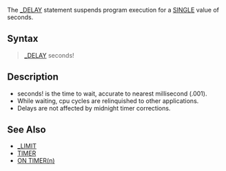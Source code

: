 The [_DELAY](_DELAY) statement suspends program execution for a [SINGLE](SINGLE) value of seconds.

## Syntax

> [_DELAY](_DELAY) seconds!

## Description

* seconds! is the time to wait, accurate to nearest millisecond (.001).
* While waiting, cpu cycles are relinquished to other applications.
* Delays are not affected by midnight timer corrections.

## See Also

* [_LIMIT](_LIMIT)
* [TIMER](TIMER)
* [ON TIMER(n)](ON-TIMER(n))
